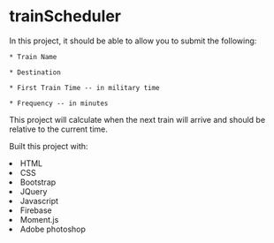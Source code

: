 # trainScheduler
In this project, it should be able to allow you to submit the following:
    
    * Train Name
    
    * Destination 
    
    * First Train Time -- in military time
    
    * Frequency -- in minutes
  
 This project will calculate when the next train will arrive and should be relative to the current time.

 Built this project with:
    <li>HTML</li>
    <li>CSS</li>
    <li>Bootstrap</li>
    <li>JQuery</li>
    <li>Javascript</li>
    <li>Firebase</li>
    <li>Moment.js</li>
    <li>Adobe photoshop</li>